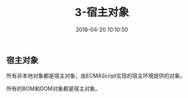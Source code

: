﻿---
title: 3-宿主对象
comments: true
date: 2018-04-20 10:10:50
categories: 前端
tags: JavaScript

---

## 宿主对象

所有非本地对象都是宿主对象，由ECMAScript实现的宿主环境提供的对象。

所有的BOM和DOM对象都是宿主对象。
